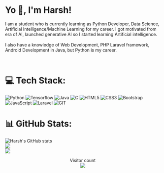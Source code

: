 # Yo 👋, I'm Harsh!

I am a student who is currently learning as Python Developer, Data Science, Artificial Intelligence/Machine Learning for my career. I got motivated from era of AI, launched generative AI so I started learning Artificial intelligence. <br><br> I also have a knowledge of Web Development, PHP Laravel framework, Android Development in Java, but Python is my career.

<br/>

# 💻 Tech Stack:
![Python](https://img.shields.io/badge/Python-3776AB?style=for-the-badge&logo=python&logoColor=white)
![Tensorflow](	https://img.shields.io/badge/TensorFlow-FF6F00?style=for-the-badge&logo=tensorflow&logoColor=white)
![Java](https://img.shields.io/badge/java-%23ED8B00.svg?style=for-the-badge&logo=openjdk&logoColor=white)
![C](https://img.shields.io/badge/c-%2300599C.svg?style=for-the-badge&logo=c&logoColor=white)
![HTML5](https://img.shields.io/badge/HTML-239120?style=for-the-badge&logo=html5&logoColor=white)
![CSS3](https://img.shields.io/badge/css3-%231572B6.svg?style=for-the-badge&logo=css3&logoColor=white)
![Bootstrap](https://img.shields.io/badge/bootstrap-%238511FA.svg?style=for-the-badge&logo=bootstrap&logoColor=white)
![JavaScript](https://img.shields.io/badge/JavaScript-F7DF1E?style=for-the-badge&logo=javascript&logoColor=black)
![Laravel](https://img.shields.io/badge/Laravel-FF2D20?style=for-the-badge&logo=laravel&logoColor=white)
![GIT](https://img.shields.io/badge/Git-fc6d26?style=for-the-badge&logo=git&logoColor=white) 


# 📊 GitHub Stats:
![Harsh's GitHub stats](https://github-readme-stats.vercel.app/api?username=harshRaj1601&theme=dark&show_icons=true)<br/>
![](https://github-readme-streak-stats.herokuapp.com/?user=harshRaj1601&theme=dark&hide_border=false)<br/>
![](https://github-readme-stats.vercel.app/api/top-langs/?username=harshRaj1601&theme=dark&hide_border=false&include_all_commits=false&count_private=false&layout=compact)

<p align="center"> 
  Visitor count<br>
  <img src="https://profile-counter.glitch.me/harshRaj1601/count.svg" />
</p>
